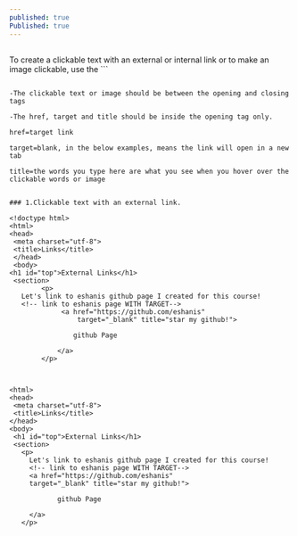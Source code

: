 ```yaml
---
published: true
Published: true
---
```

##

To create a clickable text with an external or internal link or to make an image clickable, use the 
	```
    <a> </a>
 ```

-The clickable text or image should be between the opening and closing tags

-The href, target and title should be inside the opening tag only.

href=target link

target=blank, in the below examples, means the link will open in a new tab

title=the words you type here are what you see when you hover over the clickable words or image 

    
### 1.Clickable text with an external link.

 ```
	<!doctype html>
 	<html>
 	<head>
  	 <meta charset="utf-8">
  	 <title>Links</title>
	 </head>
	 <body>
   	<h1 id="top">External Links</h1>
  	 <section>
    	 	<p>
       Let's link to eshanis github page I created for this course!
       <!-- link to eshanis page WITH TARGET-->
      			 <a href="https://github.com/eshanis" 
      				 target="_blank" title="star my github!">
       
                	github Page
         
       			</a>
     		</p>
 ```


<html>
<head>
  <meta charset="utf-8">
  <title>Links</title>
</head>
<body>
  <h1 id="top">External Links</h1>
  <section>
    <p>
      Let's link to eshanis github page I created for this course!
      <!-- link to eshanis page WITH TARGET-->
      <a href="https://github.com/eshanis" 
      target="_blank" title="star my github!">
       
             github Page
        
      </a>
    </p>
